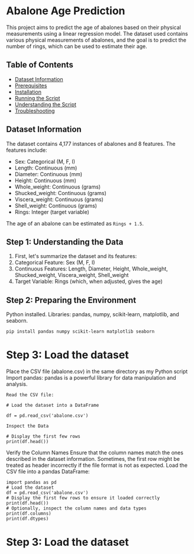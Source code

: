 # Abalone Age Prediction

This project aims to predict the age of abalones based on their physical measurements using a linear regression model. The dataset used contains various physical measurements of abalones, and the goal is to predict the number of rings, which can be used to estimate their age.

## Table of Contents
- [Dataset Information](#dataset-information)
- [Prerequisites](#prerequisites)
- [Installation](#installation)
- [Running the Script](#running-the-script)
- [Understanding the Script](#understanding-the-script)
- [Troubleshooting](#troubleshooting)

## Dataset Information

The dataset contains 4,177 instances of abalones and 8 features. The features include:
- Sex: Categorical (M, F, I)
- Length: Continuous (mm)
- Diameter: Continuous (mm)
- Height: Continuous (mm)
- Whole_weight: Continuous (grams)
- Shucked_weight: Continuous (grams)
- Viscera_weight: Continuous (grams)
- Shell_weight: Continuous (grams)
- Rings: Integer (target variable)

The age of an abalone can be estimated as `Rings + 1.5`.
## Step 1: Understanding the Data
1. First, let's summarize the dataset and its features:
2. Categorical Feature: Sex (M, F, I)
3. Continuous Features: Length, Diameter, Height, Whole_weight, Shucked_weight, Viscera_weight, Shell_weight
4. Target Variable: Rings (which, when adjusted, gives the age)

## Step 2: Preparing the Environment

Python installed.
Libraries: pandas, numpy, scikit-learn, matplotlib, and seaborn.
```
pip install pandas numpy scikit-learn matplotlib seaborn

```

# Step 3: Load the dataset
Place the CSV file (abalone.csv) in the same directory as my Python script
Import pandas:
pandas is a powerful library for data manipulation and analysis.
```
Read the CSV file:

# Load the dataset into a DataFrame

df = pd.read_csv('abalone.csv')

Inspect the Data

# Display the first few rows
print(df.head())
```
 Verify the Column Names
Ensure that the column names match the ones described in the dataset information. Sometimes, the first row might be treated as header incorrectly if the file format is not as expected.
Load the CSV file into a pandas DataFrame:
```
import pandas as pd
# Load the dataset
df = pd.read_csv('abalone.csv')
# Display the first few rows to ensure it loaded correctly
print(df.head())
# Optionally, inspect the column names and data types
print(df.columns)
print(df.dtypes)
```

# Step 3: Load the dataset

